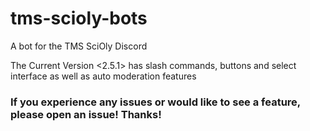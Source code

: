 # tms-scioly-bots




A bot for the TMS SciOly Discord




The  Current Version <2.5.1> has slash commands, buttons and select interface as well as auto moderation features



### If you experience any issues or would like to see a feature, please open an issue! Thanks!
